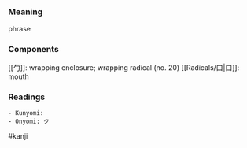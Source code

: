 ### Meaning

phrase

### Components

[[勹]]: wrapping enclosure; wrapping radical (no. 20) [[Radicals/口|口]]: mouth

### Readings

```
- Kunyomi: 
- Onyomi: ク
```

#kanji